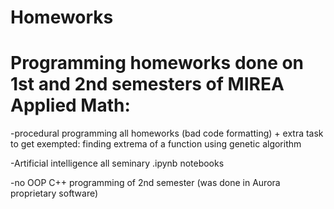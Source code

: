 # Homeworks

Programming homeworks done on 1st and 2nd semesters of MIREA Applied Math:
====

-procedural programming
all homeworks (bad code formatting) + extra task to get exempted: finding extrema of a function using genetic algorithm

-Artificial intelligence
all seminary .ipynb notebooks

-no OOP C++ programming of 2nd semester (was done in Aurora proprietary software)

